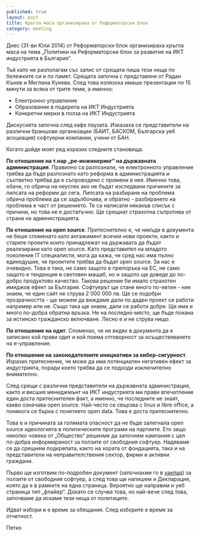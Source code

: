 ```yaml
---
published: true
layout: post
title: Кръгла маса организирана от Реформаторски блок
category: meeting
---
```


Днес (31-ви Юли 2014) от Реформаторски блок организираха кръгла маса на тема „Политики на Реформаторски блок за развитие на ИКТ индустрията в България“.

Тъй като не разполагам със запис от срещата пиша тези неща по бележките си и по памет. Срещата започна с представяне от Радан Кънев и Меглена Кунева. След това излязоха имаше презентации по 15 минути за всяка от трите теми, а именно:

 - Електронно управление
 - Образование в подкрепа на ИКТ Индустрията
 - Конкретни мерки в полза на ИКТ Индустрията

Дискусията започна след кафе паузата. Изказаха се представители на различни браншови организации (БАИТ, БАСКОМ, Българска уеб асоциация) софтуерни компании, учени от БАН.

Когато дойде моят ред изразих следните становища.

**По отношение на т.нар „ре-инжинеринг“ на държавната администрация**. Правилно са разпознали, че електронното управление трябва да бъде разпознато като реформа в администрацията и съответно трябва да е съпроводено с промени в нея. Именно това, обаче, го обрича на неуспех ако не бъдат изследвани причините за липсата на реформи до сега. Липсата на разбиране на проблема обрича проблема да се задълбочава, и обратно - разбирането на проблема е част от решението. Те са написали някакъв списък с причини, но това не е достатъчно. Ще срещнат страхотна съпротива от страна на администрацията.

**По отношение на open source**. Притеснително е, че никъде в документа не беше споменато като ангажимент всички нови проекти, както и старите проекти които принадлежат на държавата да бъдат реализирани като open source. Като представител на младото поколение IT специалисти, мога да кажа, че сред нас има пълно единодушие, че проектите трябва да бъдат open source. За нас е очевидно. Това е така, не само защото е препоръка на ЕС, не само защото е тенденция в световен мащаб, но и защото ще доведе до по-добро продуктово качество. Такова решение би имало страхотен имиджов ефект за България. Софтуерът ще стане много по-евтин - ние знаем, че един сайт не струва 2 000 000 лв. Ще се подобри прозрачността - ще можем да виждаме дали по даден проект се работи например или не. Също така ще знаем, дали се работи добре. Ще има и много по-добра обратна връзка. Не на последно място, ще бъде покана за истинско гражданско включване. Лесно е и не струва нищо. 

**По отношение на одит**. Споменах, че не видях в документа да е записано кой прави одит и кой поема отговорност за осъществяването на е-управление.

**По отношение на законодателните инициативи за кибер-сигурност**. Изразих притеснение, че може да има потенциален негативен ефект за индустрията, поради което трябва да се подходи изключително внимателно.

След срещи с различни представители на държавната администрация, както и висшия мениджмънт на ИКТ индустрията ми прави впечатление един доста притеснителен факт, а именно, че последните не знаят, какво означава open source. Най-често се свързва с linux и libre office, а понякога се бърка с понятието open data. Това е доста притеснително. 

Това е и причината за голямата опасност да не бъде залегнала open source идеологията в политическите програми на партиите. Ето защо няколко човека от „Общество“ решихме да започнем кампания с цел по-добра информираност за ползите от свободния софтуер. Надяваме се да срещнем подкрепата, както на хората от фондацията, така и на представители на неправителствения сектор, фирми и активни граждани.

Първо ще изготвим по-подробен документ (започнахме го в [хакпад](https://obshtestvo.hackpad.com/-open-source-IsxSdi0kaBo)) за ползите от свободния софтуер, а след това ще напишем и Декларация, която да е в рамките на една страница. Вероятно ще направим и уеб страница тип „флайер“. Докато се случва това, но най-вече след това, започваме да искаме тези неща от политиците.

Идват избори и е време за обещания. След изборите е време за отчетност.

Петко
